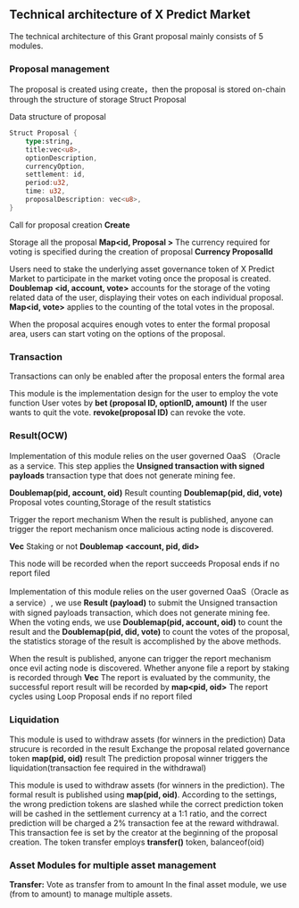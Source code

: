 ##  Technical architecture of X Predict Market
The technical architecture of this Grant proposal mainly consists of 5 modules.

### Proposal management
The proposal is created using create，then the proposal is stored on-chain through the structure of storage Struct Proposal

Data structure of proposal
```rust
Struct Proposal {
    type:string,
    title:vec<u8>,
    optionDescription, 
    currencyOption, 
    settlement: id,
    period:u32, 
    time: u32,
    proposalDescription: vec<u8>,
}
```
Call for proposal creation
**Create**

Storage
all the proposal
**Map<id, Proposal >**
The currency required for voting is specified during the creation of proposal
**Currency ProposalId**

Users need to stake the underlying asset governance token of X Predict Market to participate in the market voting once the proposal is created.
**Doublemap <id, account, vote>**
accounts for the storage of the voting related data of the user, displaying their votes on each individual proposal.
**Map<id, vote>** 
applies to the counting of the total votes in the proposal.

When the proposal acquires enough votes to enter the formal proposal area, users can start voting on the options of the proposal.


### Transaction
Transactions can only be enabled after the proposal enters the formal area

This module is the implementation design for the user to employ the vote function
User votes by **bet (proposal ID, optionID, amount)**
If the user wants to quit the vote. **revoke(proposal ID)** can revoke the vote.

### Result(OCW)
Implementation of this module relies on the user governed OaaS （Oracle as a service.
This step applies the **Unsigned transaction with signed payloads** transaction type that does not generate mining fee.

**Doublemap(pid, account, oid)**  Result counting
**Doublemap(pid, did, vote)** Proposal votes counting,Storage of the result statistics

Trigger the report mechanism
When the result is published, anyone can trigger the report mechanism once malicious acting node is discovered.

**Vec<oid>** Staking or not
**Doublemap <account, pid, did>** 

This node will be recorded when the report succeeds
Proposal ends if no report filed

Implementation of this module relies on the user governed OaaS（Oracle as a service）, we use **Result (payload)** to submit the Unsigned transaction with signed payloads transaction, which does not generate mining fee.
When the voting ends, we use **Doublemap(pid, account, oid)** to count the result and the **Doublemap(pid, did, vote)** to count the votes of the proposal, the statistics storage of the result is accomplished by the above methods.

When the result is published, anyone can trigger the report mechanism once evil acting node is discovered.
Whether anyone file a report by staking is recorded through **Vec<oid>**
The report is evaluated by the community, the successful report result will be recorded by **map<pid, oid>**
The report cycles using Loop 
Proposal ends if no report filed

### Liquidation
This module is used to withdraw assets (for winners in the prediction)
Data strucure is recorded in the result
Exchange the proposal related governance token
**map(pid, oid)**  result
The prediction proposal winner triggers the liquidation(transaction fee required in the withdrawal)

This module is used to withdraw assets (for winners in the prediction). The formal result is published using **map(pid, oid)**. According to the settings, the wrong prediction tokens are slashed while the correct prediction token will be cashed in the settlement currency at a 1:1 ratio, and the correct prediction will be charged a 2% transaction fee at the reward withdrawal. This transaction fee is set by the creator at the beginning of the proposal creation.
The token transfer employs **transfer()**  token, balanceof(oid)


### Asset Modules for multiple asset management
**Transfer:**  Vote as transfer from to amount
In the final asset module, we use (from to amount) to manage multiple assets.